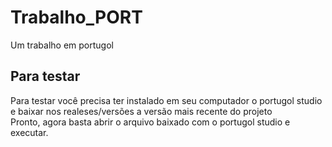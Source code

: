 # Trabalho_PORT
Um trabalho em portugol

## Para testar
Para testar você precisa ter instalado em seu computador o portugol studio e baixar nos realeses/versões a versão mais recente do projeto  
Pronto, agora basta abrir o arquivo baixado com o portugol studio e executar.
